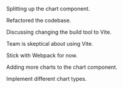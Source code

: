 Splitting up the chart component.

Refactored the codebase.

Discussing changing the build tool to Vite.

Team is skeptical about using Vite.

Stick with Webpack for now.

Adding more charts to the chart component.

Implement different chart types.